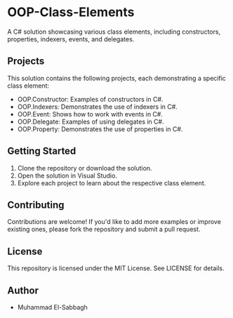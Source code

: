 # OOP-Class-Elements

A C# solution showcasing various class elements, including constructors, properties, indexers, events, and delegates.


## Projects

This solution contains the following projects, each demonstrating a specific class element:

- OOP.Constructor: Examples of constructors in C#.
- OOP.Indexers: Demonstrates the use of indexers in C#.
- OOP.Event: Shows how to work with events in C#.
- OOP.Delegate: Examples of using delegates in C#.
- OOP.Property: Demonstrates the use of properties in C#.

## Getting Started


1. Clone the repository or download the solution.
2. Open the solution in Visual Studio.
3. Explore each project to learn about the respective class element.

## Contributing

Contributions are welcome! If you'd like to add more examples or improve existing ones, please fork the repository and submit a pull request.

## License

This repository is licensed under the MIT License. See LICENSE for details.

## Author

- Muhammad El-Sabbagh
